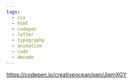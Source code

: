 ```yaml
---
tags:
  - css
  - html
  - codepen
  - letter
  - typography
  - animation
  - code
  - decode
---
```

https://codepen.io/creativeocean/pen/JjemXGY